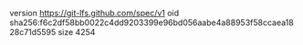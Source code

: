 version https://git-lfs.github.com/spec/v1
oid sha256:f6c2df58bb0022c4dd9203399e96bd056aabe4a88953f58ccaea1828c71d5595
size 4254
